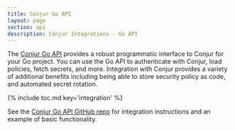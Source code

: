 ```yaml
---
title: Conjur Go API
layout: page
section: api
description: Conjur Integrations - Go API
---
```


The [Conjur Go API](https://github.com/cyberark/conjur-api-go) provides a robust
programmatic interface to Conjur for your Go project. You can use the Go API to
authenticate with Conjur, load policies, fetch secrets, and more. Integration
with Conjur provides a variety of additional benefits including being able to
store security policy as code, and automated secret rotation.

{% include toc.md key='integration' %}

See the [Conjur Go API GitHub repo](https://github.com/cyberark/conjur-api-go)
for integration instructions and an example of basic functionality.
